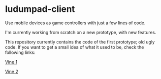 # ludumpad-client

Use mobile devices as game controllers with just a few lines of code.

I'm currently working from scratch on a new prototype, with new features.

This repository currently contains the code of the first prototype; old ugly code. If you want to get a small idea of what it used to be, check the following links:

[Vine 1](https://vine.co/v/h3AjZEMlzuO)

[Vine 2](https://vine.co/v/h3AI5dTJbZh)

